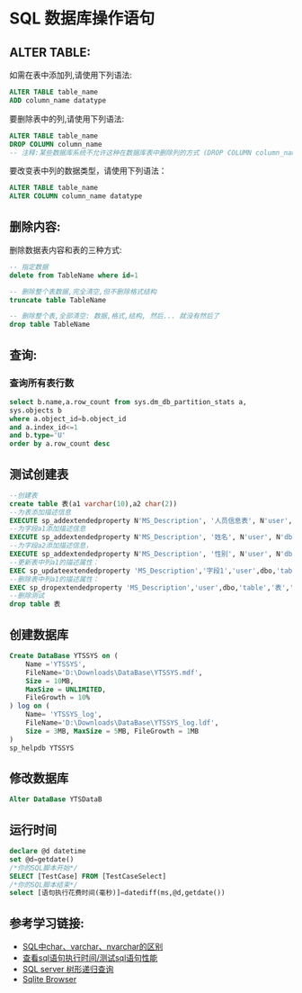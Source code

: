# SQL 数据库操作语句

## ALTER TABLE:
如需在表中添加列,请使用下列语法:
```sql
ALTER TABLE table_name
ADD column_name datatype
```

要删除表中的列,请使用下列语法:
```sql
ALTER TABLE table_name
DROP COLUMN column_name
-- 注释:某些数据库系统不允许这种在数据库表中删除列的方式 (DROP COLUMN column_name)
```

要改变表中列的数据类型，请使用下列语法：
```sql
ALTER TABLE table_name
ALTER COLUMN column_name datatype
```

## 删除内容:
删除数据表内容和表的三种方式:
```sql
-- 指定数据
delete from TableName where id=1

-- 删除整个表数据,完全清空,但不删除格式结构
truncate table TableName

-- 删除整个表,全部清空: 数据,格式,结构, 然后... 就没有然后了
drop table TableName
```

## 查询:
### 查询所有表行数
```sql
select b.name,a.row_count from sys.dm_db_partition_stats a,
sys.objects b
where a.object_id=b.object_id
and a.index_id<=1
and b.type='U'
order by a.row_count desc
```

## 测试创建表
```sql
--创建表
create table 表(a1 varchar(10),a2 char(2))
--为表添加描述信息
EXECUTE sp_addextendedproperty N'MS_Description', '人员信息表', N'user', N'dbo', N'table', N'表', NULL, NULL
--为字段a1添加描述信息
EXECUTE sp_addextendedproperty N'MS_Description', '姓名', N'user', N'dbo', N'table', N'表', N'column', N'a1'
--为字段a2添加描述信息，
EXECUTE sp_addextendedproperty N'MS_Description', '性别', N'user', N'dbo', N'table', N'表', N'column', N'a2'
--更新表中列a1的描述属性：
EXEC sp_updateextendedproperty 'MS_Description','字段1','user',dbo,'table','表','column',a1
--删除表中列a1的描述属性：
EXEC sp_dropextendedproperty 'MS_Description','user',dbo,'table','表','column',a1
--删除测试
drop table 表
```

## 创建数据库
```sql
Create DataBase YTSSYS on (
    Name ='YTSSYS',
    FileName='D:\Downloads\DataBase\YTSSYS.mdf',
    Size = 10MB,
    MaxSize = UNLIMITED,
    FileGrowth = 10%
) log on (
    Name= 'YTSSYS_log',
    FileName='D:\Downloads\DataBase\YTSSYS_log.ldf',
    Size = 3MB, MaxSize = 5MB, FileGrowth = 1MB
)
sp_helpdb YTSSYS
```

## 修改数据库
```sql
Alter DataBase YTSDataB
```


## 运行时间
```sql
declare @d datetime
set @d=getdate()
/*你的SQL脚本开始*/
SELECT [TestCase] FROM [TestCaseSelect]
/*你的SQL脚本结束*/
select [语句执行花费时间(毫秒)]=datediff(ms,@d,getdate())
```


## 参考学习链接:
* [SQL中char、varchar、nvarchar的区别](http://www.cnblogs.com/carekee/articles/2094676.html)
* [查看sql语句执行时间/测试sql语句性能](http://www.cnblogs.com/qanholas/archive/2011/05/06/2038543.html)
* [SQL server 树形递归查询](https://blog.csdn.net/weixin_36408281/article/details/81316334)
* [Sqlite Browser](https://sqlitebrowser.org/)
